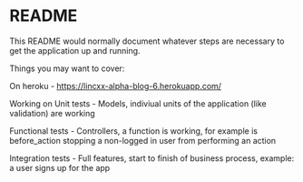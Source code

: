 # README

This README would normally document whatever steps are necessary to get the
application up and running.

Things you may want to cover:

On heroku - https://lincxx-alpha-blog-6.herokuapp.com/

Working on 
Unit tests - Models, indiviual units of the application (like validation) are working

Functional tests - Controllers, a function is working, for example is before_action stopping a non-logged in user from performing an action

Integration tests - Full features, start to finish of business process, example: a user signs up for the app
